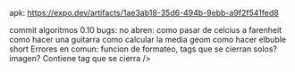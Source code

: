 apk: https://expo.dev/artifacts/1ae3ab18-35d6-494b-9ebb-a9f2f541fed8

commit algoritmos 0.10 bugs:
  no abren:
    como pasar de celcius a farenheit
    como hacer una guitarra
    como calcular la media geom
    como hacer elbuble short
  Errores en comun: funcion de formateo, tags que se cierran solos? imagen?
  Contiene tag que se cierra />
